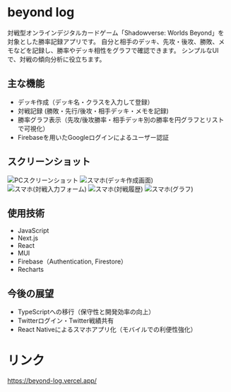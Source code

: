 # beyond log
対戦型オンラインデジタルカードゲーム「Shadowverse: Worlds Beyond」を対象とした勝率記録アプリです。
自分と相手のデッキ、先攻・後攻、勝敗、メモなどを記録し、勝率やデッキ相性をグラフで確認できます。
シンプルなUIで、対戦の傾向分析に役立ちます。

## 主な機能
- デッキ作成（デッキ名・クラスを入力して登録）
- 対戦記録 (勝敗・先行/後攻・相手デッキ・メモを記録)
- 勝率グラフ表示（先攻/後攻勝率・相手デッキ別の勝率を円グラフとリストで可視化）
- Firebaseを用いたGoogleログインによるユーザー認証

## スクリーンショット
![PCスクリーンショット](https://github.com/Nalu420/SVWB_WinRate/blob/main/public/PCscreenshot.png?raw=true)
![スマホ(デッキ作成画面)](https://github.com/Nalu420/SVWB_WinRate/blob/main/public/DeckPanel.png?raw=true)
![スマホ(対戦入力フォーム)](https://github.com/Nalu420/SVWB_WinRate/blob/main/public/MatchForm.png?raw=true)
![スマホ(対戦履歴)](https://github.com/Nalu420/SVWB_WinRate/blob/main/public/MatchHistory.png?raw=true)
![スマホ(グラフ)](https://github.com/Nalu420/SVWB_WinRate/blob/main/public/WinRateGraph.png?raw=true)

## 使用技術
- JavaScript
- Next.js
- React
- MUI
- Firebase（Authentication, Firestore）
- Recharts

## 今後の展望
- TypeScriptへの移行（保守性と開発効率の向上）
- Twitterログイン・Twitter戦績共有
- React Nativeによるスマホアプリ化（モバイルでの利便性強化）

# リンク
https://beyond-log.vercel.app/
